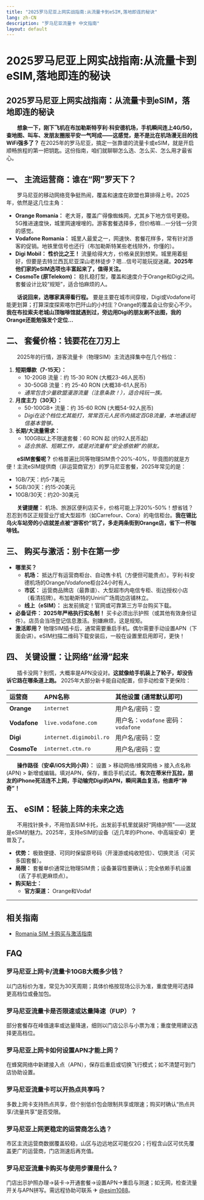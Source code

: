```yaml
---
title: "2025罗马尼亚上网实战指南:从流量卡到eSIM,落地即连的秘诀"
lang: zh-CN
description: "罗马尼亚流量卡 中文指南"
layout: default
---
```

# 2025罗马尼亚上网实战指南:从流量卡到eSIM,落地即连的秘诀

## 2025罗马尼亚上网实战指南：从流量卡到eSIM，落地即连的秘诀

　　**想象一下，刚下飞机在布加勒斯特亨利·科安德机场，手机瞬间连上4G/5G，查地图、叫车、发朋友圈报平安一气呵成——这感觉，是不是比在机场漫无目的找WiFi强多了？** 在2025年的罗马尼亚，搞定一张靠谱的流量卡或eSIM，就是开启顺畅旅程的第一把钥匙。这份指南，咱们就聊聊怎么选、怎么买、怎么用才最省心。

## 一、 主流运营商：谁在“网”罗天下？

　　罗马尼亚的移动网络竞争挺热闹，覆盖和速度在欧盟也算排得上号。2025年，依然是这几位主角：

*   **Orange Romania：** 老大哥，覆盖广得像蜘蛛网，尤其乡下地方信号更稳。5G推进速度快，城里网速嗖嗖的。游客套餐选择多，但价格嘛...一分钱一分货的感觉。
*   **Vodafone Romania：** 城里人最爱之一，网速快、套餐花样多，常有针对游客的促销。地铁里信号也还行（布加勒斯特某些老线除外，你懂的）。
*   **Digi Mobil：** **性价比之王！** 流量给得大方，价格亲民到想笑。城里用着挺好，但要是去特兰西瓦尼亚深山老林徒步？嗯...信号可能玩捉迷藏。**2025年他们家的eSIM选项也丰富起来了，值得关注。**
*   **CosmoTe (原Telekom)：** 稳扎稳打型，覆盖和速度介于Orange和Digi之间。套餐设计比较“规矩”，适合怕麻烦的人。

　　**话说回来，选哪家真得看行程。** 要是主要在城市间穿梭，Digi或Vodafone可能更划算；打算深度探索喀尔巴阡山的小村庄？Orange的覆盖会让你安心不少。**我在布拉索夫老城山顶咖啡馆就遇到过，旁边用Digi的朋友刷不出图，我的Orange还能勉强发个定位...**

## 二、 套餐价格：钱要花在刀刃上

　　2025年的行情，游客流量卡（物理SIM）主流选择集中在几个档位：

1.  **短期爆款（7-15天）：**
    *   10-20GB 流量：约 15-30 RON (大概23-46人民币)
    *   30-50GB 流量：约 25-40 RON (大概38-61人民币)
    *   *通常包含少量欧盟漫游流量（注意条款！），适合纯玩一族。*
2.  **月度主力（30天）：**
    *   50-100GB+ 流量：约 35-60 RON (大概54-92人民币)
    *   *Digi在这个档位尤其能打，常常百元人民币内搞定百GB流量，本地通话短信基本管够。*
3.  **长期/大流量需求：**
    *   100GB以上不限速套餐：60 RON 起 (约92人民币起)
    *   *适合旅居、短期工作，或是对流量有“安全感依赖”的朋友。*

　　**eSIM套餐呢？** 价格普遍比同等物理SIM贵个20%-40%，毕竟图的就是方便！主流eSIM提供商（非运营商官方）的罗马尼亚套餐，2025年常见的是：

*   1GB/7天：约5-7美元
*   5GB/30天：约15-20美元
*   10GB/30天：约20-30美元

　　**关键提醒：** 机场、旅游区便利店买卡，价格可能上浮20%-50%！想省钱？忍忍到市区正规营业厅或大型超市（如Carrefour、Cora）的电信柜台。**我在锡比乌火车站旁的小店就差点被“游客价”坑了，多走两条街到Orange店，省下一杯咖啡钱。**

## 三、 购买与激活：别卡在第一步

*   **哪里买？**
    *   **机场：** 抵达厅有运营商柜台、自动售卡机（方便但可能贵点）。亨利·科安德机场的Orange/Vodafone柜台24小时有人。
    *   **市区：** 运营商品牌店（最靠谱）、大型超市内电信专柜、街边授权小店（看清招牌）。布加勒斯特的Unirii广场周边店铺林立。
    *   **线上（eSIM）：** 出发前搞定！官网或可靠第三方平台购买下载。
*   **必备证件：** **2025年严格执行实名制！** 买卡必须出示护照（或其他有效身份证件）。店员会当场登记信息激活。别嫌麻烦，这是规矩。
*   **激活即用？** 物理SIM插卡后，通常需要重启手机。偶尔需要手动设置APN（下面会讲）。eSIM扫描二维码下载安装后，一般在设置里启用即可，更快！

## 四、 关键设置：让网络“丝滑”起来

　　插卡没网？别慌，大概率是APN没设对。**这就像给手机装上了轮子，却没告诉它路在哪条道上跑。** 2025年大部分新卡能自动配置，但手动检查下更保险：

| 运营商      | APN名称         | 其他设置 (通常默认即可)       |
| :---------- | :-------------- | :---------------------------- |
| **Orange**  | `internet`      | 用户名/密码：空               |
| **Vodafone**| `live.vodafone.com` | 用户名：`vodafone` 密码：`vodafone` |
| **Digi**    | `internet.digimobil.ro` | 用户名/密码：空               |
| **CosmoTe** | `internet.ctm.ro`   | 用户名/密码：空               |

　　**操作路径（安卓/iOS大同小异）：** 设置 > 移动网络/蜂窝网络 > 接入点名称 (APN) > 新增或编辑。填对APN，保存，重启手机试试。**有次在蒂米什瓦拉，朋友的iPhone死活连不上网，手动输完Digi的APN，瞬间满血复活，他直呼“神奇”！**

## 五、 eSIM：轻装上阵的未来之选

　　不用找针换卡，不用怕丢SIM卡托，出发前手机里就装好“网络护照”——这就是eSIM的魅力。2025年，支持eSIM的设备（近几年的iPhone、中高端安卓）更普及了。

*   **优势：** 极致便捷、可同时保留原号码（开漫游或纯收短信）、切换灵活（可买多国套餐）。
*   **局限：** 套餐单价通常比物理SIM贵；设备兼容性要确认；完全依赖手机设置（丢了手机更麻烦点）。
*   **购买贴士：**
    *   **官方渠道：** Orange和Vodaf

<!-- crosslink -->
---

## 相关指南

- [Romania SIM 卡购买与激活指南](https://faciylike.github.io/romania-sim-guides)

<!-- BEGIN_ROMANIA_FAQ -->
## FAQ

### 罗马尼亚上网卡/流量卡10GB大概多少钱？
以门店标价为准，常见为30天周期；具体价格按现场公示为准，重度使用可选择更高档位或叠加包。

### 罗马尼亚流量卡是否限速或达量降速（FUP）？
部分套餐存在峰值速率或达量降速，细则以门店公示与小票为准；重度使用建议选择更高档位。

### 罗马尼亚上网卡如何设置APN才能上网？
在蜂窝网络中新建接入点（APN），保存后重启或切换飞行模式；如不清楚可到门店协助设置。

### 罗马尼亚流量卡可以开热点共享吗？
多数上网卡支持热点共享，但个别低价包会限制共享或限速；购买时确认“热点共享/流量共享”是否受限。

### 罗马尼亚上网更稳定的运营商怎么选？
市区主流运营商数据覆盖较稳，山区与边远地区可能仅2G；行程含山区可优先覆盖更广的运营商，门店测速后再充值。

### 罗马尼亚流量卡购买与使用步骤是什么？
门店出示护照办理→装卡→开通套餐→设置APN→重启与测速；如无网，检查流量开关与APN拼写。需远程协助可联系 ✈ [@esim1088](https://t.me/s/esim1088)。

<script type="application/ld+json">
{"@context": "https://schema.org", "@type": "FAQPage", "mainEntity": [{"@type": "Question", "name": "罗马尼亚上网卡/流量卡10GB大概多少钱？", "acceptedAnswer": {"@type": "Answer", "text": "以门店标价为准，常见为30天周期；具体价格按现场公示为准，重度使用可选择更高档位或叠加包。"}}, {"@type": "Question", "name": "罗马尼亚流量卡是否限速或达量降速（FUP）？", "acceptedAnswer": {"@type": "Answer", "text": "部分套餐存在峰值速率或达量降速，细则以门店公示与小票为准；重度使用建议选择更高档位。"}}, {"@type": "Question", "name": "罗马尼亚上网卡如何设置APN才能上网？", "acceptedAnswer": {"@type": "Answer", "text": "在蜂窝网络中新建接入点（APN），保存后重启或切换飞行模式；如不清楚可到门店协助设置。"}}, {"@type": "Question", "name": "罗马尼亚流量卡可以开热点共享吗？", "acceptedAnswer": {"@type": "Answer", "text": "多数上网卡支持热点共享，但个别低价包会限制共享或限速；购买时确认“热点共享/流量共享”是否受限。"}}, {"@type": "Question", "name": "罗马尼亚上网更稳定的运营商怎么选？", "acceptedAnswer": {"@type": "Answer", "text": "市区主流运营商数据覆盖较稳，山区与边远地区可能仅2G；行程含山区可优先覆盖更广的运营商，门店测速后再充值。"}}, {"@type": "Question", "name": "罗马尼亚流量卡购买与使用步骤是什么？", "acceptedAnswer": {"@type": "Answer", "text": "门店出示护照办理→装卡→开通套餐→设置APN→重启与测速；如无网，检查流量开关与APN拼写。需远程协助可联系 ✈ @esim1088。"}}]}
</script>
<!-- END_ROMANIA_FAQ -->
